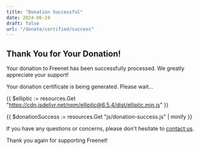 ```yaml
---
title: "Donation Successful"
date: 2024-06-24
draft: false
url: "/donate/certified/success"
---
```


## Thank You for Your Donation!

Your donation to Freenet has been successfully processed. We greatly appreciate your support!

<div id="certificate-info">
  <p>Your donation certificate is being generated. Please wait...</p>
</div>

<div id="certificateSection" style="display: none;">
  <h3>Your Donation Certificate</h3>
  <p>Signed Public Key (base64):</p>
  <textarea id="signedPublicKey" rows="4" cols="50" readonly></textarea>
  <button id="downloadCertificate">Download Certificate</button>
</div>

<div id="errorMessage" style="display: none; color: red;"></div>

{{ $elliptic := resources.Get "https://cdn.jsdelivr.net/npm/elliptic@6.5.4/dist/elliptic.min.js" }}
<script src="{{ $elliptic.RelPermalink }}"></script>
{{ $donationSuccess := resources.Get "js/donation-success.js" | minify }}
<script src="{{ $donationSuccess.RelPermalink }}"></script>

If you have any questions or concerns, please don't hesitate to [contact us](/community/support).

Thank you again for supporting Freenet!
